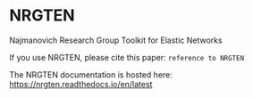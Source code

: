 # NRGTEN
Najmanovich Research Group Toolkit for Elastic Networks

If you use NRGTEN, please cite this paper: `reference to NRGTEN`

The NRGTEN documentation is hosted here: https://nrgten.readthedocs.io/en/latest
